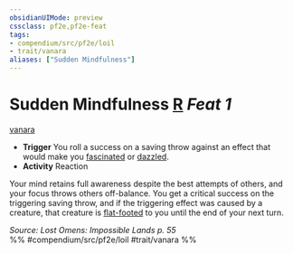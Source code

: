 ```yaml
---
obsidianUIMode: preview
cssclass: pf2e,pf2e-feat
tags:
- compendium/src/pf2e/loil
- trait/vanara
aliases: ["Sudden Mindfulness"]
---
```

# Sudden Mindfulness  [R](rules/core-rulebook/chapter-9-playing-the-game.md#Actions "Reaction") *Feat 1*  
[vanara](rules/traits/vanara-loil.md)  

- **Trigger** You roll a success on a saving throw against an effect that would make you [fascinated](rules/conditions.md#Fascinated) or [dazzled](rules/conditions.md#Dazzled).
- **Activity** Reaction

Your mind retains full awareness despite the best attempts of others, and your focus throws others off-balance. You get a critical success on the triggering saving throw, and if the triggering effect was caused by a creature, that creature is [flat-footed](rules/conditions.md#Flat-footed) to you until the end of your next turn.

*Source: Lost Omens: Impossible Lands p. 55*  
%% #compendium/src/pf2e/loil #trait/vanara %%